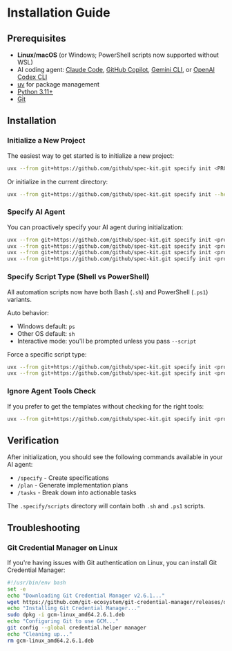 # Installation Guide

## Prerequisites

- **Linux/macOS** (or Windows; PowerShell scripts now supported without WSL)
- AI coding agent: [Claude Code](https://www.anthropic.com/claude-code), [GitHub Copilot](https://code.visualstudio.com/), [Gemini CLI](https://github.com/google-gemini/gemini-cli), or [OpenAI Codex CLI](https://github.com/openai/codex)
- [uv](https://docs.astral.sh/uv/) for package management
- [Python 3.11+](https://www.python.org/downloads/)
- [Git](https://git-scm.com/downloads)

## Installation

### Initialize a New Project

The easiest way to get started is to initialize a new project:

```bash
uvx --from git+https://github.com/github/spec-kit.git specify init <PROJECT_NAME>
```

Or initialize in the current directory:

```bash
uvx --from git+https://github.com/github/spec-kit.git specify init --here
```

### Specify AI Agent

You can proactively specify your AI agent during initialization:

```bash
uvx --from git+https://github.com/github/spec-kit.git specify init <project_name> --ai claude
uvx --from git+https://github.com/github/spec-kit.git specify init <project_name> --ai gemini
uvx --from git+https://github.com/github/spec-kit.git specify init <project_name> --ai copilot
uvx --from git+https://github.com/github/spec-kit.git specify init <project_name> --ai codex
```

### Specify Script Type (Shell vs PowerShell)

All automation scripts now have both Bash (`.sh`) and PowerShell (`.ps1`) variants.

Auto behavior:
- Windows default: `ps`
- Other OS default: `sh`
- Interactive mode: you'll be prompted unless you pass `--script`

Force a specific script type:
```bash
uvx --from git+https://github.com/github/spec-kit.git specify init <project_name> --script sh
uvx --from git+https://github.com/github/spec-kit.git specify init <project_name> --script ps
```

### Ignore Agent Tools Check

If you prefer to get the templates without checking for the right tools:

```bash
uvx --from git+https://github.com/github/spec-kit.git specify init <project_name> --ai claude --ignore-agent-tools
```

## Verification

After initialization, you should see the following commands available in your AI agent:
- `/specify` - Create specifications
- `/plan` - Generate implementation plans  
- `/tasks` - Break down into actionable tasks

The `.specify/scripts` directory will contain both `.sh` and `.ps1` scripts.

## Troubleshooting

### Git Credential Manager on Linux

If you're having issues with Git authentication on Linux, you can install Git Credential Manager:

```bash
#!/usr/bin/env bash
set -e
echo "Downloading Git Credential Manager v2.6.1..."
wget https://github.com/git-ecosystem/git-credential-manager/releases/download/v2.6.1/gcm-linux_amd64.2.6.1.deb
echo "Installing Git Credential Manager..."
sudo dpkg -i gcm-linux_amd64.2.6.1.deb
echo "Configuring Git to use GCM..."
git config --global credential.helper manager
echo "Cleaning up..."
rm gcm-linux_amd64.2.6.1.deb
```
